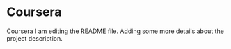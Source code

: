 # Coursera
Coursera
I am editing the README file. Adding some more details about the project description.
